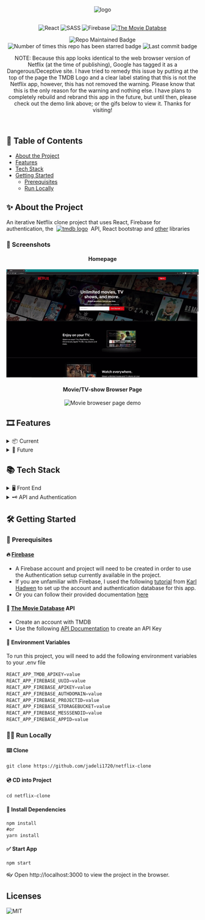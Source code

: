 <div align="center">

<img src="https://user-images.githubusercontent.com/99184393/211183762-03b6e9b4-9fcd-4874-a0e4-20cf00537c06.gif" alt="logo" width="400px" height="auto" />
  
</br>
</br>

![React](https://img.shields.io/badge/react-v18.1.0-61DAFB.svg?style=for-the-badge&logo=react&logoColor=%2361DAFB)
![SASS](https://img.shields.io/badge/SASS-1.52.1-hotpink.svg?style=for-the-badge&logo=SASS&logoColor=white)
![Firebase](https://img.shields.io/badge/firebase-9.8.1-F57C00.svg?style=for-the-badge&logo=firebase)
[![The Movie Databse](https://img.shields.io/badge/TMDB-v3-00C7B7.svg?&style=for-the-badge&logo=themoviedatabase&logoColor=white)](https://www.themoviedb.org)

![Repo Maintained Badge](https://custom-icon-badges.demolab.com/badge/Maintained-Yes-brightgreen?style=for-the-badge&logo=tools&logoColor=white)
![Number of times this repo has been starred badge](https://custom-icon-badges.demolab.com/github/stars/jadeli1720/netflix-clone?style=for-the-badge&logo=star&logoColor=white&color=fff700)
![Last commit badge](https://custom-icon-badges.demolab.com/github/last-commit/jadeli1720/netflix-clone.svg?style=for-the-badge&color=EF2D5E&logo=git-commit)


<p>NOTE: Because this app looks identical to the web browser version of Netflix (at the time of publishing), Google has tagged it as a Dangerous/Deceptive site. I have tried to remedy this issue by putting at the top of the page the TMDB Logo and a clear label stating that this is not the Netflix app, however, this has not removed the warning. Please know that this is the only reason for the warning and nothing else. I have plans to completely rebuild and rebrand this app in the future, but until then, please check out the demo link above; or the gifs below to view it. Thanks for visiting!</p>

</div>

</br>

## :scroll: Table of Contents

- [About the Project](#sparkles-about-the-project)
- [Features](#film_strip-features)
- [Tech Stack](#books-tech-stack)
- [Getting Started](#toolbox-getting-started)
  - [Prerequisites](#stars-prerequisites)
  - [Run Locally](#running_woman-run-locally)

## :sparkles: About the Project

An iterative Netflix clone project that uses React, Firebase for authentication, the  <a href="https://www.themoviedb.org/?language=en-US" target="_blank"><img style="margin: 0px 4px 0px" src="https://www.themoviedb.org/assets/2/v4/logos/v2/blue_short-8e7b30f73a4020692ccca9c88bafe5dcb6f8a62a4c6bc55cd9ba82bb2cd95f6c.svg" alt="tmdb logo" width="70px" /></a> API, React bootstrap and [other](#books-tech-stack) libraries

### :camera_flash: Screenshots

 <div align="center">
  
#### Homepage

 <img src="https://github.com/jadeli1720/jadeli1720_public/blob/main/home-page.gif" alt="Home page demo">

  </br>

#### Movie/TV-show Browser Page

<img src="https://github.com/jadeli1720/jadeli1720_public/blob/main/browser-page.gif" alt="Movie broweser page demo">

 </div>

## :film_strip: Features

<details>
  <summary> 📦 Current </summary>
  <ul>
    <li>Homepage with GIF's and a FAQ accordion</li>
    <li>User Authentication and account creation supported by Firebase</li>
    <li>Profile page</li>
    <li>The Browser page contains a banner that shows a randomly selected trailer that loops and can be un-muted by the user. If a trailer is not provided, then a poster image takes its place</li>
    <li>Carousel row of movies/tv-shows sorted by various categories and genres</li>
    <li>A User can click on a particular movie/tv-show and a feature modal displays the media's details including a trailer</li>
    <li>Feature modal also includes a list of recommended movies/tv-shows that are similar to the selection</li>
  </ul>
</details>

<details>
  <summary> 🔮 Future </summary>
  <ul>
    <li>Search Bar functionality</li>
    <li>Refactor codebase with Redux or Context to handle state.</li>
    <li>Allow a new modal to pop up when user clicks on one of the recommended movies/tv shows in the Feature Modal</li>
    <li>Add better error handling</li>
    <li>Add tests</li>
    <li>Lighthouse testing and improvements</li>
    <li>Accessibility improvements</li>
    <li>Payment implementation (stripe)</li>
    <li>Full profile page that allows user to change Avatar picture</li>
    <li>Redesign and Rebuild</li>
    <li>Build a backend to handle all data coming from TMDB</li>
  </ul>
</details>

## :books: Tech Stack

<details>
  <summary>🖥️ Front End</summary>
  <ul>
    <li>Axios</li>
    <li><a href="https://reactjs.org/">React.js</a></li>
    <li><a href="https://react-bootstrap.github.io/">React Bootstrap</a></li>
    <li><a href="https://react-icons.github.io/react-icons//">React Icons</a></li>
    <li><a href="https://www.npmjs.com/package/react-player">React Player</a></li>
    <li><a href="https://www.npmjs.com/package/react-ratings-declarative">React Ratings Declarative</a></li>
    <li><a href="https://sass-lang.com/">Sass</a></li>
  </ul>
</details>

<details>
  <summary>🗝️ API and Authentication</summary>
  <ul>
    <li><a href="https://firebase.google.com">Firebase</a></li>
    <li><a href="https://www.themoviedb.org">The Movie Database (TMBD)</a></li>
  </ul>
</details>

## :hammer_and_wrench: Getting Started

### :stars: Prerequisites

#### :fire: [Firebase](https://firebase.google.com/)

- A Firebase account and project will need to be created in order to use the Authentication setup currently available in the project.
- If you are unfamiliar with Firebase, I used the following [tutorial](https://youtu.be/x_EEwGe-a9o?t=11416) from [Karl Hadwen](https://youtu.be/x_EEwGe-a9o?t=11416) to set up the account and authentication database for this app.
- Or you can follow their provided documentation [here](https://firebase.google.com/docs/web/setup)

#### :movie_camera: [The Movie Database](https://www.themoviedb.org) API

- Create an account with TMDB
- Use the following [ API Documentation](https://developers.themoviedb.org/3/getting-started/introduction) to create an API Key

#### :closed_lock_with_key: Environment Variables

To run this project, you will need to add the following environment variables to your .env file

```js
REACT_APP_TMDB_APIKEY=value
REACT_APP_FIREBASE_UUID=value
REACT_APP_FIREBASE_APIKEY=value
REACT_APP_FIREBASE_AUTHDOMAIN=value
REACT_APP_FIREBASE_PROJECTID=value
REACT_APP_FIREBASE_STORAGEBUCKET=value
REACT_APP_FIREBASE_MESSSENDID=value
REACT_APP_FIREBASE_APPID=value
```

### :running_woman: Run Locally

#### :keyboard: Clone

```shell
git clone https://github.com/jadeli1720/netflix-clone
```

#### :cd: CD into Project

```shell
cd netflix-clone
```

#### :minidisc: Install Dependencies

```shell
npm install
#or
yarn install
```

#### :white_check_mark: Start App

```shell
npm start
```

:eyeglasses: Open http://localhost:3000 to view the project in the browser.

## Licenses

![MIT](https://img.shields.io/packagist/l/doctrine/orm.svg?style=for-the-badge)
